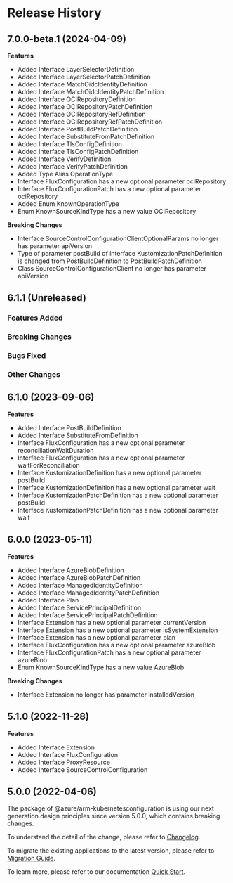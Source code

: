 # Release History
    
## 7.0.0-beta.1 (2024-04-09)
    
**Features**

  - Added Interface LayerSelectorDefinition
  - Added Interface LayerSelectorPatchDefinition
  - Added Interface MatchOidcIdentityDefinition
  - Added Interface MatchOidcIdentityPatchDefinition
  - Added Interface OCIRepositoryDefinition
  - Added Interface OCIRepositoryPatchDefinition
  - Added Interface OCIRepositoryRefDefinition
  - Added Interface OCIRepositoryRefPatchDefinition
  - Added Interface PostBuildPatchDefinition
  - Added Interface SubstituteFromPatchDefinition
  - Added Interface TlsConfigDefinition
  - Added Interface TlsConfigPatchDefinition
  - Added Interface VerifyDefinition
  - Added Interface VerifyPatchDefinition
  - Added Type Alias OperationType
  - Interface FluxConfiguration has a new optional parameter ociRepository
  - Interface FluxConfigurationPatch has a new optional parameter ociRepository
  - Added Enum KnownOperationType
  - Enum KnownSourceKindType has a new value OCIRepository

**Breaking Changes**

  - Interface SourceControlConfigurationClientOptionalParams no longer has parameter apiVersion
  - Type of parameter postBuild of interface KustomizationPatchDefinition is changed from PostBuildDefinition to PostBuildPatchDefinition
  - Class SourceControlConfigurationClient no longer has parameter apiVersion
    
## 6.1.1 (Unreleased)

### Features Added

### Breaking Changes

### Bugs Fixed

### Other Changes

## 6.1.0 (2023-09-06)
    
**Features**

  - Added Interface PostBuildDefinition
  - Added Interface SubstituteFromDefinition
  - Interface FluxConfiguration has a new optional parameter reconciliationWaitDuration
  - Interface FluxConfiguration has a new optional parameter waitForReconciliation
  - Interface KustomizationDefinition has a new optional parameter postBuild
  - Interface KustomizationDefinition has a new optional parameter wait
  - Interface KustomizationPatchDefinition has a new optional parameter postBuild
  - Interface KustomizationPatchDefinition has a new optional parameter wait
    
    
## 6.0.0 (2023-05-11)
    
**Features**

  - Added Interface AzureBlobDefinition
  - Added Interface AzureBlobPatchDefinition
  - Added Interface ManagedIdentityDefinition
  - Added Interface ManagedIdentityPatchDefinition
  - Added Interface Plan
  - Added Interface ServicePrincipalDefinition
  - Added Interface ServicePrincipalPatchDefinition
  - Interface Extension has a new optional parameter currentVersion
  - Interface Extension has a new optional parameter isSystemExtension
  - Interface Extension has a new optional parameter plan
  - Interface FluxConfiguration has a new optional parameter azureBlob
  - Interface FluxConfigurationPatch has a new optional parameter azureBlob
  - Enum KnownSourceKindType has a new value AzureBlob

**Breaking Changes**

  - Interface Extension no longer has parameter installedVersion
    
    
## 5.1.0 (2022-11-28)
    
**Features**

  - Added Interface Extension
  - Added Interface FluxConfiguration
  - Added Interface ProxyResource
  - Added Interface SourceControlConfiguration
    
    
## 5.0.0 (2022-04-06)

The package of @azure/arm-kubernetesconfiguration is using our next generation design principles since version 5.0.0, which contains breaking changes.

To understand the detail of the change, please refer to [Changelog](https://aka.ms/js-track2-changelog).

To migrate the existing applications to the latest version, please refer to [Migration Guide](https://aka.ms/js-track2-migration-guide).

To learn more, please refer to our documentation [Quick Start](https://aka.ms/azsdk/js/mgmt/quickstart ).
